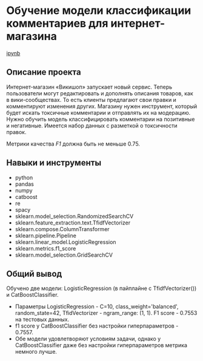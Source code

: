 # Обучение модели классификации комментариев для интернет-магазина
[ipynb](https://github.com/IrinaMarkman/My-Projects/blob/main/Defining%20toxic%20comments/%D0%9E%D0%B1%D1%83%D1%87%D0%B5%D0%BD%D0%B8%D0%B5%20%D0%BC%D0%BE%D0%B4%D0%B5%D0%BB%D0%B8%20%D0%BA%D0%BB%D0%B0%D1%81%D1%81%D0%B8%D1%84%D0%B8%D0%BA%D0%B0%D1%86%D0%B8%D0%B8%20%D0%BA%D0%BE%D0%BC%D0%BC%D0%B5%D0%BD%D1%82%D0%B0%D1%80%D0%B8%D0%B5%D0%B2%20%D0%B4%D0%BB%D1%8F%20%D0%B8%D0%BD%D1%82%D0%B5%D1%80%D0%BD%D0%B5%D1%82-%D0%BC%D0%B0%D0%B3%D0%B0%D0%B7%D0%B8%D0%BD%D0%B0.ipynb) 
## Описание проекта
Интернет-магазин «Викишоп» запускает новый сервис. Теперь пользователи могут редактировать и дополнять описания товаров, как в вики-сообществах. То есть клиенты предлагают свои правки и комментируют изменения других. Магазину нужен инструмент, который будет искать токсичные комментарии и отправлять их на модерацию. Нужно обучить модель классифицировать комментарии на позитивные и негативные. Имеется набор данных с разметкой о токсичности правок.

Метрики качества *F1* должна быть не меньше 0.75. 
## Навыки и инструменты
* python
* pandas
* numpy
* catboost
* re
* spacy
* sklearn.model_selection.RandomizedSearchCV
* sklearn.feature_extraction.text.TfidfVectorizer
* sklearn.compose.ColumnTransformer
* sklearn.pipeline.Pipeline
* sklearn.linear_model.LogisticRegression
* sklearn.metrics.f1_score
* sklearn.model_selection.GridSearchCV
## Общий вывод
Обучено две модели: LogisticRegression (в пайплайне с TfidfVectorizer())  и CatBoostClassifier.
* Параметры LogisticRegression - C=10, class_weight='balanced', random_state=42, TfidVectorizer - ngram_range: (1, 1). F1 score - 0.7553 на тестовых данных.
* f1 score у CatBoostClassifier без настройки гиперпараметров - 0.7557.
* Обе модели удовлетворяют условиям задачи, однако у CatBoostClassifier даже без настройки гиперпараметров метрика немного лучше.
